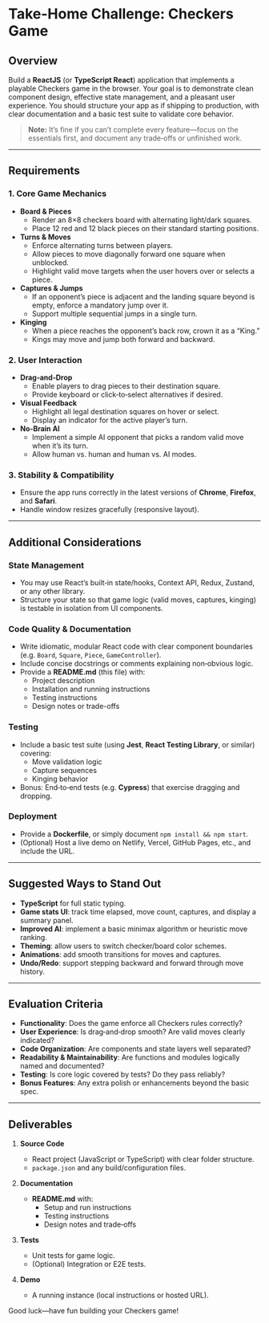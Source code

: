 # Take-Home Challenge: Checkers Game

## Overview

Build a **ReactJS** (or **TypeScript React**) application that implements a playable Checkers game in the browser. Your goal is to demonstrate clean component design, effective state management, and a pleasant user experience. You should structure your app as if shipping to production, with clear documentation and a basic test suite to validate core behavior.

> **Note:** It’s fine if you can’t complete every feature—focus on the essentials first, and document any trade‑offs or unfinished work.

---

## Requirements

### 1. Core Game Mechanics
- **Board & Pieces**  
  - Render an 8×8 checkers board with alternating light/dark squares.  
  - Place 12 red and 12 black pieces on their standard starting positions.
- **Turns & Moves**  
  - Enforce alternating turns between players.  
  - Allow pieces to move diagonally forward one square when unblocked.  
  - Highlight valid move targets when the user hovers over or selects a piece.
- **Captures & Jumps**  
  - If an opponent’s piece is adjacent and the landing square beyond is empty, enforce a mandatory jump over it.  
  - Support multiple sequential jumps in a single turn.
- **Kinging**  
  - When a piece reaches the opponent’s back row, crown it as a “King.”  
  - Kings may move and jump both forward and backward.

### 2. User Interaction
- **Drag‑and‑Drop**  
  - Enable players to drag pieces to their destination square.  
  - Provide keyboard or click‑to‑select alternatives if desired.
- **Visual Feedback**  
  - Highlight all legal destination squares on hover or select.  
  - Display an indicator for the active player’s turn.
- **No‑Brain AI**  
  - Implement a simple AI opponent that picks a random valid move when it’s its turn.  
  - Allow human vs. human and human vs. AI modes.

### 3. Stability & Compatibility
- Ensure the app runs correctly in the latest versions of **Chrome**, **Firefox**, and **Safari**.
- Handle window resizes gracefully (responsive layout).

---

## Additional Considerations

### State Management
- You may use React’s built‑in state/hooks, Context API, Redux, Zustand, or any other library.  
- Structure your state so that game logic (valid moves, captures, kinging) is testable in isolation from UI components.

### Code Quality & Documentation
- Write idiomatic, modular React code with clear component boundaries (e.g. `Board`, `Square`, `Piece`, `GameController`).  
- Include concise docstrings or comments explaining non‑obvious logic.  
- Provide a **README.md** (this file) with:
  - Project description  
  - Installation and running instructions  
  - Testing instructions  
  - Design notes or trade-offs  

### Testing
- Include a basic test suite (using **Jest**, **React Testing Library**, or similar) covering:
  - Move validation logic  
  - Capture sequences  
  - Kinging behavior  
- Bonus: End‑to‑end tests (e.g. **Cypress**) that exercise dragging and dropping.

### Deployment
- Provide a **Dockerfile**, or simply document `npm install && npm start`.  
- (Optional) Host a live demo on Netlify, Vercel, GitHub Pages, etc., and include the URL.

---

## Suggested Ways to Stand Out

- **TypeScript** for full static typing.  
- **Game stats UI**: track time elapsed, move count, captures, and display a summary panel.  
- **Improved AI**: implement a basic minimax algorithm or heuristic move ranking.  
- **Theming**: allow users to switch checker/board color schemes.  
- **Animations**: add smooth transitions for moves and captures.  
- **Undo/Redo**: support stepping backward and forward through move history.

---

## Evaluation Criteria

- **Functionality**: Does the game enforce all Checkers rules correctly?  
- **User Experience**: Is drag‑and‑drop smooth? Are valid moves clearly indicated?  
- **Code Organization**: Are components and state layers well separated?  
- **Readability & Maintainability**: Are functions and modules logically named and documented?  
- **Testing**: Is core logic covered by tests? Do they pass reliably?  
- **Bonus Features**: Any extra polish or enhancements beyond the basic spec.

---

## Deliverables

1. **Source Code**  
   - React project (JavaScript or TypeScript) with clear folder structure.  
   - `package.json` and any build/configuration files.

2. **Documentation**  
   - **README.md** with:
     - Setup and run instructions  
     - Testing instructions  
     - Design notes and trade‑offs

3. **Tests**  
   - Unit tests for game logic.  
   - (Optional) Integration or E2E tests.

4. **Demo**  
   - A running instance (local instructions or hosted URL).

Good luck—have fun building your Checkers game!